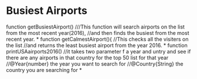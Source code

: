 # Busiest Airports
function getBusiestAirport()
///This function will search airports on the list from the most recent year(2016),
//and then finds the busiest from the most recent year.
*
function getCalmestAirport(){
//This checks all the visiters on the list 
//and returns the least busiest airport from the year 2016.
*
function printUSAairports2016()
//it takes two parameter f a year and untry and see if there are any airports in that country for the top 50 list for that year
//@Year{number} the year you want to search for
//@Country{String} the country you are searching for
*
